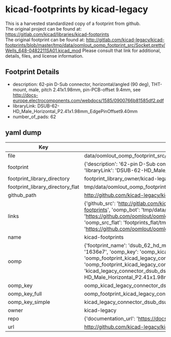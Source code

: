 # kicad-footprints by kicad-legacy  
This is a harvested standardized copy of a footprint from github.  
The original project can be found at:  
https://gitlab.com/kicad/libraries/kicad-footprints  
The original footprint can be found at:
http://gitlab.com/kicad-legacy/kicad-footprints/blob/master/tmp/data/oomlout_oomp_footprint_src/Socket.pretty/Wells_648-0482211SA01.kicad_mod
Please consult that link for additional, details, files, and license information.  
## Footprint Details
* description: 62-pin D-Sub connector, horizontal/angled (90 deg), THT-mount, male, pitch 2.41x1.98mm, pin-PCB-offset 9.4mm, see http://docs-europe.electrocomponents.com/webdocs/1585/0900766b81585df2.pdf  
* libraryLink: DSUB-62-HD_Male_Horizontal_P2.41x1.98mm_EdgePinOffset9.40mm  
* number_of_pads: 62  
## yaml dump  
| Key | Value |  
| --- | --- |  
| file | data/oomlout_oomp_footprint_src/kicad-footprints/Connector_Dsub.pretty/DSUB-62-HD_Male_Horizontal_P2.41x1.98mm_EdgePinOffset9.40mm.kicad_mod |  
| footprint | {'description': '62-pin D-Sub connector, horizontal/angled (90 deg), THT-mount, male, pitch 2.41x1.98mm, pin-PCB-offset 9.4mm, see http://docs-europe.electrocomponents.com/webdocs/1585/0900766b81585df2.pdf', 'libraryLink': 'DSUB-62-HD_Male_Horizontal_P2.41x1.98mm_EdgePinOffset9.40mm', 'number_of_pads': 62} |  
| footprint_library_directory | footprint_library_owner/kicad-legacy_kicad-footprints |  
| footprint_library_directory_flat | tmp/data/oomlout_oomp_footprint_src/footprints_flat/kicad_legacy_connector_dsub_dsub_62_hd_male_horizontal_p2_41x1_98mm_edgepinoffset9_40mm/working |  
| github_path | http://github.com/kicad-legacy/kicad-footprints/blob/master/tmp/data/oomlout_oomp_footprint_src/Connector_Dsub.pretty/DSUB-62-HD_Male_Horizontal_P2.41x1.98mm_EdgePinOffset9.40mm.kicad_mod |  
| links | {'github_src': 'http://gitlab.com/kicad-legacy/kicad-footprints/blob/master/tmp/data/oomlout_oomp_footprint_src/Socket.pretty/Wells_648-0482211SA01.kicad_mod', 'github_src_repo': 'https://gitlab.com/kicad/libraries/kicad-footprints', 'oomp_bot': 'tmp/data/oomlout_oomp_footprint_src/footprints/kicad_legacy_connector_dsub_dsub_62_hd_male_horizontal_p2_41x1_98mm_edgepinoffset9_40mm/working', 'oomp_bot_github': 'https://github.com/oomlout/oomlout_oomp_footprint_bot/tree/main/tmp/data/oomlout_oomp_footprint_src/footprints/kicad_legacy_connector_dsub_dsub_62_hd_male_horizontal_p2_41x1_98mm_edgepinoffset9_40mm/working', 'oomp_src_flat': 'footprints_flat/tmp/data/oomlout_oomp_footprint_src/footprints_flat/kicad_legacy_connector_dsub_dsub_62_hd_male_horizontal_p2_41x1_98mm_edgepinoffset9_40mm/working', 'oomp_src_flat_github': 'https://github.com/oomlout/oomlout_oomp_footprint_src/tree/main/tmp/data/oomlout_oomp_footprint_src/footprints_flat/kicad_legacy_connector_dsub_dsub_62_hd_male_horizontal_p2_41x1_98mm_edgepinoffset9_40mm/working'} |  
| name | kicad-footprints |  
| oomp | {'footprint_name': 'dsub_62_hd_male_horizontal_p2_41x1_98mm_edgepinoffset9_40mm', 'library_name': 'connector_dsub', 'md5': '1636e74715c225b2126f6022ac49c110', 'md5_10': '1636e74715', 'md5_5': '1636e', 'md5_6': '1636e7', 'oomp_key': 'oomp_kicad_legacy_connector_dsub_dsub_62_hd_male_horizontal_p2_41x1_98mm_edgepinoffset9_40mm', 'oomp_key_extra': 'oomp_footprint_kicad_legacy_connector_dsub_dsub_62_hd_male_horizontal_p2_41x1_98mm_edgepinoffset9_40mm', 'oomp_key_full': 'oomp_footprint_kicad_legacy_connector_dsub_dsub_62_hd_male_horizontal_p2_41x1_98mm_edgepinoffset9_40mm_1636e7', 'oomp_key_simple': 'kicad_legacy_connector_dsub_dsub_62_hd_male_horizontal_p2_41x1_98mm_edgepinoffset9_40mm', 'original_filename': 'data/oomlout_oomp_footprint_src/kicad-footprints/Connector_Dsub.pretty/DSUB-62-HD_Male_Horizontal_P2.41x1.98mm_EdgePinOffset9.40mm.kicad_mod', 'owner_name': 'kicad_legacy'} |  
| oomp_key | oomp_kicad_legacy_connector_dsub_dsub_62_hd_male_horizontal_p2_41x1_98mm_edgepinoffset9_40mm |  
| oomp_key_full | oomp_footprint_kicad_legacy_connector_dsub_dsub_62_hd_male_horizontal_p2_41x1_98mm_edgepinoffset9_40mm |  
| oomp_key_simple | kicad_legacy_connector_dsub_dsub_62_hd_male_horizontal_p2_41x1_98mm_edgepinoffset9_40mm |  
| owner | kicad-legacy |  
| repo | {'documentation_url': 'https://docs.github.com/rest/repos/repos#get-a-repository', 'message': 'Not Found'} |  
| url | http://github.com/kicad-legacy/kicad-footprints |  

